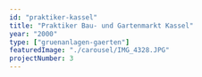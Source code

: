 ```yaml
---
id: "praktiker-kassel"
title: "Praktiker Bau- und Gartenmarkt Kassel"
year: "2000"
type: ["gruenanlagen-gaerten"]
featuredImage: "./carousel/IMG_4328.JPG"
projectNumber: 3
---
```

